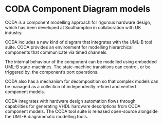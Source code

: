 # CODA Component Diagram models

CODA is a component modelling approach for rigorous hardware design, which has been developed at Southampton in collaboration with UK industry.

CODA includes a new kind of diagram that integrates with the UML-B tool suite. CODA provides an environment for modelling hierarchical components that communicate via timed channels.

The internal behaviour of the component can be modelled using embedded UML-B state-machines. The state-machine transitions can control, or be triggered by, the component’s port operations.

CODA also has a mechanism for decomposition so that complex models can be managed as a collection of independently refined and verified component models.

CODA integrates with hardware design automation flows through capabilities for generating VHDL hardware descriptions from CODA component models. The CODA tool suite is released open-source alongside the UML-B diagrammatic modelling tools.
